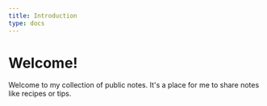 ```yaml
---
title: Introduction
type: docs
---
```


# Welcome!

Welcome to my collection of public notes. It's a place for me to share notes like recipes or tips.

